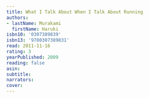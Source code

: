 ```yaml
---
title: What I Talk About When I Talk About Running
authors:
- lastName: Murakami
  firstName: Haruki
isbn10: '0307389839'
isbn13: '9780307389831'
read: 2011-11-16
rating: 3
yearPublished: 2009
reading: false
asin:
subtitle:
narrators:
cover:
---
```

